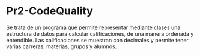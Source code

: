 # Pr2-CodeQuality
Se trata de un programa que permite representar mediante clases una estructura de datos para calcular calificaciones, de una manera ordenada y entendible. Las calificaciones se muestran con decimales y permite tener varias carreras, materias, grupos y alumnos.